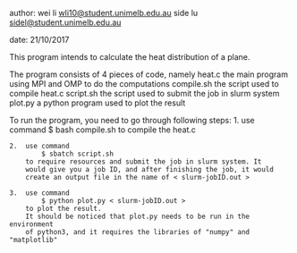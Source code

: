 author: 
wei li      wli10@student.unimelb.edu.au
side lu     sidel@student.unimelb.edu.au

date: 21/10/2017    

This program intends to calculate the heat distribution of a plane.

The program consists of 4 pieces of code, namely
    heat.c      the main program using MPI and OMP to do the computations
    compile.sh  the script used to compile heat.c
    script.sh   the script used to submit the job in slurm system
    plot.py     a python program used to plot the result

To run the program, you need to go through following steps:
    1.  use command 
            $ bash compile.sh
        to compile the heat.c

    2.  use command
            $ sbatch script.sh
        to require resources and submit the job in slurm system. It
        would give you a job ID, and after finishing the job, it would 
        create an output file in the name of < slurm-jobID.out >

    3.  use command
            $ python plot.py < slurm-jobID.out >
        to plot the result.
        It should be noticed that plot.py needs to be run in the environment
        of python3, and it requires the libraries of "numpy" and "matplotlib"
        
